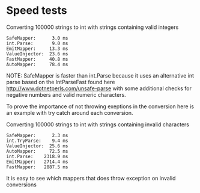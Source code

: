 Speed tests
=============

Converting 100000 strings to int with strings containing valid integers

    SafeMapper:      3.0 ms
    int.Parse:       9.0 ms
    EmitMapper:     13.3 ms
    ValueInjector:  23.6 ms
    FastMapper:     40.8 ms
    AutoMapper:     78.4 ms

NOTE: SafeMapper is faster than int.Parse because it uses an alternative int parse based on the IntParseFast found here http://www.dotnetperls.com/unsafe-parse with some additional checks for negative numbers and valid numeric characters.

To prove the importance of not throwing exeptions in the conversion here is an example with try catch around each conversion.

Converting 100000 strings to int with strings containing invalid characters

    SafeMapper:      2.3 ms
    int.TryParse:    9.4 ms
    ValueInjector:  25.6 ms
    AutoMapper:     72.5 ms
    int.Parse:    2318.9 ms
    EmitMapper:   2714.4 ms
    FastMapper:   2887.5 ms

It is easy to see which mappers that does throw exception on invalid conversions